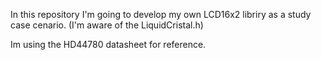 In this repository I'm going to develop my own LCD16x2 libriry as a study case cenario. (I'm aware of the LiquidCristal.h)

Im using the HD44780 datasheet for reference.